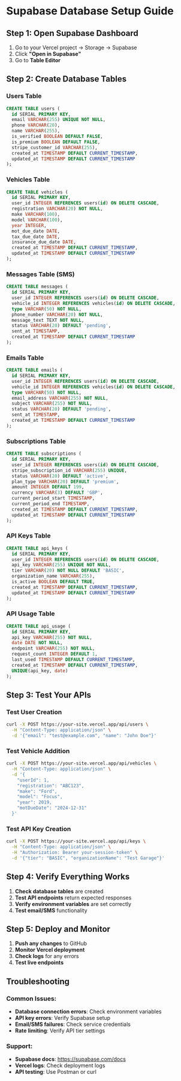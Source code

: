 # Supabase Database Setup Guide

## Step 1: Open Supabase Dashboard
1. Go to your Vercel project → Storage → Supabase
2. Click **"Open in Supabase"**
3. Go to **Table Editor**

## Step 2: Create Database Tables

### Users Table
```sql
CREATE TABLE users (
  id SERIAL PRIMARY KEY,
  email VARCHAR(255) UNIQUE NOT NULL,
  phone VARCHAR(20),
  name VARCHAR(255),
  is_verified BOOLEAN DEFAULT FALSE,
  is_premium BOOLEAN DEFAULT FALSE,
  stripe_customer_id VARCHAR(255),
  created_at TIMESTAMP DEFAULT CURRENT_TIMESTAMP,
  updated_at TIMESTAMP DEFAULT CURRENT_TIMESTAMP
);
```

### Vehicles Table
```sql
CREATE TABLE vehicles (
  id SERIAL PRIMARY KEY,
  user_id INTEGER REFERENCES users(id) ON DELETE CASCADE,
  registration VARCHAR(20) NOT NULL,
  make VARCHAR(100),
  model VARCHAR(100),
  year INTEGER,
  mot_due_date DATE,
  tax_due_date DATE,
  insurance_due_date DATE,
  created_at TIMESTAMP DEFAULT CURRENT_TIMESTAMP,
  updated_at TIMESTAMP DEFAULT CURRENT_TIMESTAMP
);
```

### Messages Table (SMS)
```sql
CREATE TABLE messages (
  id SERIAL PRIMARY KEY,
  user_id INTEGER REFERENCES users(id) ON DELETE CASCADE,
  vehicle_id INTEGER REFERENCES vehicles(id) ON DELETE CASCADE,
  type VARCHAR(50) NOT NULL,
  phone_number VARCHAR(20) NOT NULL,
  message_text TEXT NOT NULL,
  status VARCHAR(20) DEFAULT 'pending',
  sent_at TIMESTAMP,
  created_at TIMESTAMP DEFAULT CURRENT_TIMESTAMP
);
```

### Emails Table
```sql
CREATE TABLE emails (
  id SERIAL PRIMARY KEY,
  user_id INTEGER REFERENCES users(id) ON DELETE CASCADE,
  vehicle_id INTEGER REFERENCES vehicles(id) ON DELETE CASCADE,
  type VARCHAR(50) NOT NULL,
  email_address VARCHAR(255) NOT NULL,
  subject VARCHAR(255) NOT NULL,
  status VARCHAR(20) DEFAULT 'pending',
  sent_at TIMESTAMP,
  created_at TIMESTAMP DEFAULT CURRENT_TIMESTAMP
);
```

### Subscriptions Table
```sql
CREATE TABLE subscriptions (
  id SERIAL PRIMARY KEY,
  user_id INTEGER REFERENCES users(id) ON DELETE CASCADE,
  stripe_subscription_id VARCHAR(255) UNIQUE,
  status VARCHAR(20) DEFAULT 'active',
  plan_type VARCHAR(20) DEFAULT 'premium',
  amount INTEGER DEFAULT 199,
  currency VARCHAR(3) DEFAULT 'GBP',
  current_period_start TIMESTAMP,
  current_period_end TIMESTAMP,
  created_at TIMESTAMP DEFAULT CURRENT_TIMESTAMP,
  updated_at TIMESTAMP DEFAULT CURRENT_TIMESTAMP
);
```

### API Keys Table
```sql
CREATE TABLE api_keys (
  id SERIAL PRIMARY KEY,
  user_id INTEGER REFERENCES users(id) ON DELETE CASCADE,
  api_key VARCHAR(255) UNIQUE NOT NULL,
  tier VARCHAR(20) NOT NULL DEFAULT 'BASIC',
  organization_name VARCHAR(255),
  is_active BOOLEAN DEFAULT TRUE,
  created_at TIMESTAMP DEFAULT CURRENT_TIMESTAMP,
  updated_at TIMESTAMP DEFAULT CURRENT_TIMESTAMP
);
```

### API Usage Table
```sql
CREATE TABLE api_usage (
  id SERIAL PRIMARY KEY,
  api_key VARCHAR(255) NOT NULL,
  date DATE NOT NULL,
  endpoint VARCHAR(255) NOT NULL,
  request_count INTEGER DEFAULT 1,
  last_used TIMESTAMP DEFAULT CURRENT_TIMESTAMP,
  created_at TIMESTAMP DEFAULT CURRENT_TIMESTAMP,
  UNIQUE(api_key, date)
);
```

## Step 3: Test Your APIs

### Test User Creation
```bash
curl -X POST https://your-site.vercel.app/api/users \
  -H "Content-Type: application/json" \
  -d '{"email": "test@example.com", "name": "John Doe"}'
```

### Test Vehicle Addition
```bash
curl -X POST https://your-site.vercel.app/api/vehicles \
  -H "Content-Type: application/json" \
  -d '{
    "userId": 1,
    "registration": "ABC123",
    "make": "Ford",
    "model": "Focus",
    "year": 2019,
    "motDueDate": "2024-12-31"
  }'
```

### Test API Key Creation
```bash
curl -X POST https://your-site.vercel.app/api/keys \
  -H "Content-Type: application/json" \
  -H "Authorization: Bearer your-session-token" \
  -d '{"tier": "BASIC", "organizationName": "Test Garage"}'
```

## Step 4: Verify Everything Works

1. **Check database tables** are created
2. **Test API endpoints** return expected responses
3. **Verify environment variables** are set correctly
4. **Test email/SMS** functionality

## Step 5: Deploy and Monitor

1. **Push any changes** to GitHub
2. **Monitor Vercel deployment**
3. **Check logs** for any errors
4. **Test live endpoints**

## Troubleshooting

### Common Issues:
- **Database connection errors**: Check environment variables
- **API key errors**: Verify Supabase setup
- **Email/SMS failures**: Check service credentials
- **Rate limiting**: Verify API tier settings

### Support:
- **Supabase docs**: https://supabase.com/docs
- **Vercel logs**: Check deployment logs
- **API testing**: Use Postman or curl 